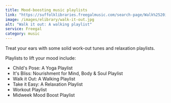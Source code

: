 ```yaml
---
title: Mood-boosting music playlists
link: "https://suffolklibraries.freegalmusic.com/search-page/Walk%2520it%2520Out%253A%2520A%2520Walking%2520Playlist/playlists/286694"
image: /images/elibrary/walk-it-out.jpg
alt: "Walk it out: A walking playlist"
service: Freegal
category: music
---
```


Treat your ears with some solid work-out tunes and relaxation playlists.

Playlists to lift your mood include:

* Child's Pose: A Yoga Playlist
* It's Bliss: Nourishment for Mind, Body & Soul Playlist
* Walk it Out: A Walking Playlist
* Take it Easy: A Relaxation Playlist
* Workout Playlist
* Midweek Mood Boost Playlist
